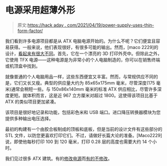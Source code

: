 # 电源采用超薄外形

> 原文:[https://hack aday . com/2021/04/19/power-supply-uses-thin-form-factor/](https://hackaday.com/2021/04/19/power-supply-uses-thin-form-factor/)

我们看到许多电源项目都是从 ATX 电脑电源开始的。为什么不呢？它们便宜且容易获得。一般来说，他们表现很好，有很多可能的输出。然而，[maco 2229]的设计，[看起来有很大不同](https://www.thingiverse.com/thing:4711395)。首先，它在一个漂亮的 3D 打印外壳中。但除此之外，它使用 TFX 电源——这种电源是为非常小的个人电脑制造的，你可以在销售终端或机顶盒中找到。

就像普通的个人电脑用品一样，这些东西便宜又丰富。然而，与常规供应不同的是，它们又长又瘦。典型的供应量大约为 85x65x175mm 毫米，尽管深度(175 毫米)通常会稍短一些。与 150x86x140mm 毫米的标准 ATX 供应相比，尽管许多深度更短。就体积而言，这是近 967 立方厘米对超过 1800。这使得该项目比基于 ATX 的类似项目更加紧凑。

该项目是很好地记录和功能，包括彩色米和 USB 端口。进口降压转换器模块为您提供多种输出电压选择。

最初的构建有一个由胶合板制成的顶板和底板，但是当前的设计文件有这些部分的 STL 文件，以防您更喜欢打印它们。不过，请做好长篇大论的准备。[Maco2229]说，即使他每秒打印 100 到 120 毫米，打印 0.28 层的高度也需要大约 14 个小时。

我们见过很多 ATX 建筑。有的[修改电源](https://hackaday.com/2017/11/24/modder-puts-computer-inside-a-power-supply/)而[有的不修改](https://hackaday.com/2012/06/26/building-a-bench-supply-without-altering-the-atx-psu/)。